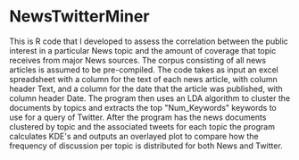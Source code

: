# NewsTwitterMiner
This is R code that I developed to assess the correlation between the public interest in a particular News topic and the amount of coverage that topic receives from major News sources. The corpus consisting of all news articles is assumed to be pre-compiled. The code takes as input an excel spreadsheet with a column for the text of each news article, with column header Text, and a column for the date that the article was published, with column header Date. The program then uses an LDA algorithm to cluster the documents by topics and extracts the top "Num_Keywords" keywords to use for a query of Twitter. After the program has the news documents clustered by topic and the associated tweets for each topic the program calculates KDE's and outputs an overlayed plot to compare how the frequency of discussion per topic is distributed for both News and Twitter.
